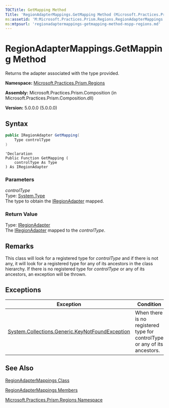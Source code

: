 ```yaml
---
TOCTitle: GetMapping Method
Title: 'RegionAdapterMappings.GetMapping Method (Microsoft.Practices.Prism.Regions)'
ms:assetid: 'M:Microsoft.Practices.Prism.Regions.RegionAdapterMappings.GetMapping(System.Type)'
ms:mtpsurl: 'regionadaptermappings-getmapping-method-mspp-regions.md'
---
```



# RegionAdapterMappings.GetMapping Method

Returns the adapter associated with the type provided.

**Namespace:** [Microsoft.Practices.Prism.Regions](/patterns-practices/reference/mspp-regions-namespace)

**Assembly:** Microsoft.Practices.Prism.Composition (in Microsoft.Practices.Prism.Composition.dll)

**Version:** 5.0.0.0 (5.0.0.0)

## Syntax

~~~C#
public IRegionAdapter GetMapping(
	Type controlType
)
~~~
~~~VB
'Declaration
Public Function GetMapping ( 
	controlType As Type
) As IRegionAdapter
~~~

### Parameters

_controlType_  
Type: [System.Type](http://msdn.microsoft.com/en-us/library/42892f65)  
The type to obtain the [IRegionAdapter](/patterns-practices/reference/iregionadapter-interface-mspp-regions) mapped.

### Return Value

Type: [IRegionAdapter](/patterns-practices/reference/iregionadapter-interface-mspp-regions)  
The [IRegionAdapter](/patterns-practices/reference/iregionadapter-interface-mspp-regions) mapped to the _controlType_.

## Remarks

This class will look for a registered type for _controlType_ and if there is not any, it will look for a registered type for any of its ancestors in the class hierarchy. If there is no registered type for _controlType_ or any of its ancestors, an exception will be thrown.

## Exceptions


| Exception                                                                                                | Condition                                                                 |
|----------------------------------------------------------------------------------------------------------|---------------------------------------------------------------------------|
| [System.Collections.Generic.KeyNotFoundException](http://msdn.microsoft.com/en-us/library/9a35cy81) | When there is no registered type for controlType or any of its ancestors. |

## See Also

[RegionAdapterMappings Class](/patterns-practices/reference/regionadaptermappings-class-mspp-regions)

[RegionAdapterMappings Members](/patterns-practices/reference/regionadaptermappings-members-mspp-regions)

[Microsoft.Practices.Prism.Regions Namespace](/patterns-practices/reference/mspp-regions-namespace)
